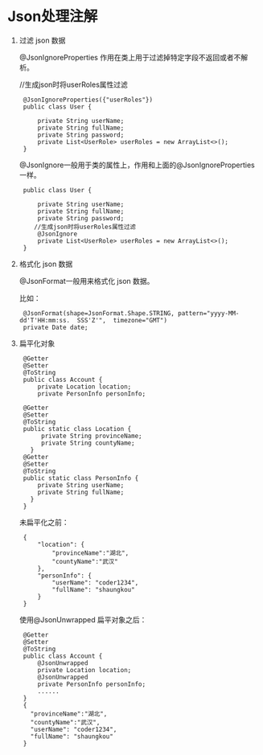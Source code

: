 # Json处理注解

1. 过滤 json 数据

    @JsonIgnoreProperties 作用在类上用于过滤掉特定字段不返回或者不解析。

    //生成json时将userRoles属性过滤

        @JsonIgnoreProperties({"userRoles"})
        public class User {
        
            private String userName;
            private String fullName;
            private String password;
            private List<UserRole> userRoles = new ArrayList<>();
        }
    @JsonIgnore一般用于类的属性上，作用和上面的@JsonIgnoreProperties 一样。

        public class User {

            private String userName;
            private String fullName;
            private String password;
           //生成json时将userRoles属性过滤
            @JsonIgnore
            private List<UserRole> userRoles = new ArrayList<>();
        }

2. 格式化 json 数据
    
    @JsonFormat一般用来格式化 json 数据。

    比如：

        @JsonFormat(shape=JsonFormat.Shape.STRING, pattern="yyyy-MM-dd'T'HH:mm:ss.  SSS'Z'",  timezone="GMT")
        private Date date;

3. 扁平化对象
    
        @Getter
        @Setter
        @ToString
        public class Account {
            private Location location;
            private PersonInfo personInfo;

        @Getter
        @Setter
        @ToString
        public static class Location {
             private String provinceName;
             private String countyName;
          }
        @Getter
        @Setter
        @ToString
        public static class PersonInfo {
            private String userName;
            private String fullName;
          }
        }
    未扁平化之前：

        {
            "location": {
                "provinceName":"湖北",
                "countyName":"武汉"
            },
            "personInfo": {
                "userName": "coder1234",
                "fullName": "shaungkou"
            }
        }
    使用@JsonUnwrapped 扁平对象之后：

        @Getter
        @Setter
        @ToString
        public class Account {
            @JsonUnwrapped
            private Location location;
            @JsonUnwrapped
            private PersonInfo personInfo;
            ......
        }
        {
          "provinceName":"湖北",
          "countyName":"武汉",
          "userName": "coder1234",
          "fullName": "shaungkou"
        }